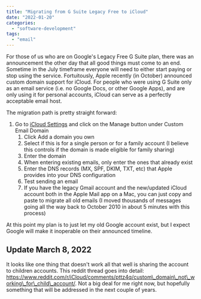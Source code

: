 ```yaml
---
title: "Migrating from G Suite Legacy Free to iCloud"
date: "2022-01-20"
categories: 
  - "software-development"
tags: 
  - "email"
---
```


For those of us who are on Google's Legacy Free G Suite plan, there was an announcement the other day that all good things must come to an end. Sometime in the July timeframe everyone will need to either start paying or stop using the service. Fortuitously, Apple recently (in October) announced custom domain support for iCloud. For people who were using G Suite only as an email service (i.e. no Google Docs, or other Google Apps), and are only using it for personal accounts, iCloud can serve as a perfectly acceptable email host.

The migration path is pretty straight forward:

1. Go to [iCloud Settings](https://www.icloud.com/settings/customdomain) and click on the Manage button under Custom Email Domain
    1. Click Add a domain you own
    2. Select if this is for a single person or for a family account (I believe this controls if the domain is made eligible for family sharing)
    3. Enter the domain
    4. When entering existing emails, only enter the ones that already exist
    5. Enter the DNS records (MX, SPF, DKIM, TXT, etc) that Apple provides into your DNS configuration
    6. Test sending an email
    7. If you have the legacy Gmail account and the new/updated iCloud account both in the Apple Mail app on a Mac, you can just copy and paste to migrate all old emails (I moved thousands of messages going all the way back to October 2010 in about 5 minutes with this process)

At this point my plan is to just let my old Google account exist, but I expect Google will make it inoperable on their announced timeline.

## Update March 8, 2022

It looks like one thing that doesn't work all that well is sharing the account to children accounts. This reddit thread goes into detail: https://www.reddit.com/r/iCloud/comments/pttz4q/custom\_domain\_not\_working\_for\_child\_account/. Not a big deal for me right now, but hopefully something that will be addressed in the next couple of years.
